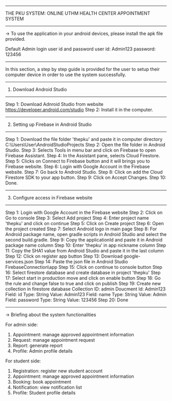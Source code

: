 *****************************************************************************************
THE PKU SYSTEM: ONLINE UTHM HEALTH CENTER APPOINTMENT SYSTEM
*****************************************************************************************

-> To use the application in your android devices, please install the apk file provided.

Default Admin login user id and password
user id: Admin123
password: 123456

***********************************************************************************************

In this section, a step by step guide is provided for the user to setup their 
computer device in order to use the system successfully.

-----------------------------------------------------------------------------------------
1. Download Android Studio
-----------------------------------------------------------------------------------------
Step 1: Download Adnroid Studio from website https://developer.android.com/studio
Step 2: Install it in the computer.

-----------------------------------------------------------------------------------------
2. Setting up Firebase in Android Studio
-----------------------------------------------------------------------------------------
Step 1: Download the file folder 'thepku' and paste it in computer 
	directory C:\Users\User\AndroidStudioProjects
Step 2: Open the file folder in Android Studio.
Step 3: Selects Tools in menu bar and click on Firebase to open Firebase Assistant.
Step 4: In the Assistant pane, selects Cloud Firestore.
Step 5: Clicks on Connect to Firebase button and it will brings you to Firebase website.
Step 6: Login with Google Account in the Firebase website.
Step 7: Go back to Android Studio.
Step 8: Click on add the Cloud Firestore SDK to your app button.
Step 9: Click on Accept Changes.
Step 10: Done.

-----------------------------------------------------------------------------------------
3. Configure access in Firebase website
-----------------------------------------------------------------------------------------
Step 1: Login with Google Account in the Firebase website
Step 2: Click on Go to console
Step 3: Select Add project
Step 4: Enter project name 'thepku' and click on continue
Step 5: Click on Create project
Step 6: Open the project created
Step 7: Select Android logo in main page
Step 8: For Android package name, open gradle scripts in Android Studio and select the second build.gradle.
Step 9: Copy the applicationId and paste it in Android package name column
Step 10: Enter 'thepku' in app nickname column
Step 11: Copy the SHA1 value from Android Studio and paste it in the last column
Step 12: Click on register app button
Step 13: Download google-services.json
Step 14: Paste the json file in Android Studio FirebaseConnection\app
Step 15: Click on continue to console button
Step 16: Select firestore database and create database in project 'thepku'
Step 17: Select start in production move and click on enable button
Step 18: Go the rule and change false to true and click on publish
Step 19: Create new collection in firestore database
Collection ID: admin
Doucment Id: Admin123
Field: id	Type: String	Value: Admin123
Field: name	Type: String	Value: Admin
Field: password	Type: String	Value: 123456
Step 20: Done

***********************************************************************************************

-> Briefing about the system functionalities

For admin side:
1. Appointment: manage approved appointment information
2. Request: manage appointment request
3. Report: generate report
4. Profile: Admin profile details

For student side:
1. Registration: register new student account
2. Appointment: manage approved appointment information
3. Booking: book appointment
4. Notification: view notification list
5. Profile: Student profile details

